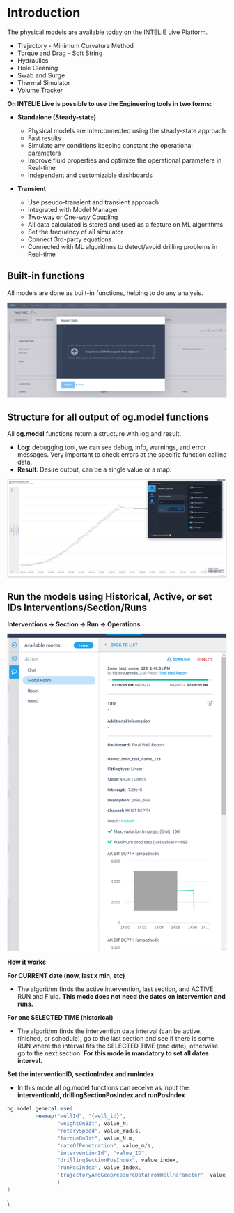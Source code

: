 # Introduction

The physical models are available today on the INTELIE Live Platform.

* Trajectory - Minimum Curvature Method
* Torque and Drag  - Soft String
* Hydraulics&#x20;
* Hole Cleaning
* Swab and Surge
* Thermal Simulator
* Volume Tracker

**On INTELIE Live is possible to use the Engineering tools in two forms:**&#x20;

*   **Standalone (Steady-state)**

    * Physical models are interconnected using the steady-state approach
    * Fast results
    * Simulate any conditions keeping constant the operational parameters
    * Improve fluid properties and optimize the operational parameters in Real-time
    * Independent and customizable dashboards


* **Transient**
  * Use pseudo-transient and transient approach
  * Integrated with Model Manager
  * Two-way or One-way Coupling&#x20;
  * All data calculated is stored and used as a feature on ML algorithms
  * Set the frequency of all simulator
  * Connect 3rd-party equations
  * Connected with ML algorithms to detect/avoid drilling problems in Real-time

## Built-in functions

All models are done as built-in functions, helping to do any analysis.

![](<../../.gitbook/assets/image (185).png>)

## Structure for all output of og.model functions

All **og.model** functions return a structure with log and result.&#x20;

* **Log**: debugging tool, we can see debug, info, warnings, and error messages. Very important to check errors at the specific function calling data.
* **Result**: Desire output, can be a single value or a map.

![](<../../.gitbook/assets/image (29).png>)

## **Run the models using Historical, Active, or set IDs  Interventions/Section/Runs**

**Interventions -> Section -> Run -> Operations**

![](<../../.gitbook/assets/image (199).png>)

**How it works**

**For CURRENT date (now, last x min, etc)**

* The algorithm finds the active intervention, last section, and ACTIVE RUN and Fluid. **This mode does not need the dates on intervention and runs.**

**For one SELECTED TIME (historical)**

* The algorithm finds the intervention date interval (can be active, finished, or schedule), go to the last section and see if there is some RUN where the interval fits the SELECTED TIME (end date), otherwise go to the next section. **For this mode is mandatory to set all dates interval.**&#x20;

**Set the interventionID, sectionIndex and runIndex**

* In this mode all og.model functions can receive as input the: **interventionId, drillingSectionPosIndex and runPosIndex**

```groovy
og.model.general.mse(
         newmap("wellId", "{well_id}",  
                "weightOnBit", value_N,
                "rotarySpeed", value_rad/s, 
                "torqueOnBit", value_N.m, 
                "rateOfPenetration", value_m/s,
                "interventionId", "value_ID",
                "drillingSectionPosIndex", value_index,
                "runPosIndex", value_index,
                'trajectoryAndGeopressureDataFromWellParameter', value_boolean
                )
)
```

\
